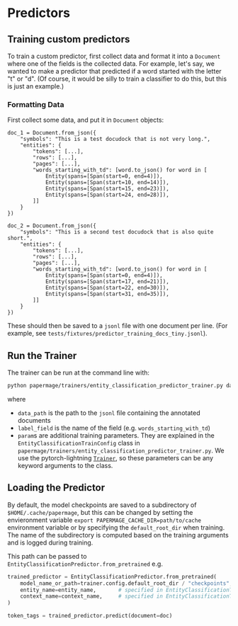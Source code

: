 # Predictors

## Training custom predictors
To train a custom predictor, first collect data and format it into a `Document` where one of the fields is the collected data.
For example, let's say, we wanted to make a predictor that predicted if a word started with the letter "t" or "d". (Of course, it would be silly to train a classifier to do this, but this is just an example.)

### Formatting Data
First collect some data, and put it in `Document` objects:

```
doc_1 = Document.from_json({
    "symbols": "This is a test docudock that is not very long.",
    "entities": {
        "tokens": [...],
        "rows": [...],
        "pages": [...],
        "words_starting_with_td": [word.to_json() for word in [
            Entity(spans=[Span(start=0, end=4)]),
            Entity(spans=[Span(start=10, end=14)]),
            Entity(spans=[Span(start=15, end=23)]),
            Entity(spans=[Span(start=24, end=28)]),
        ]]
    }
})

doc_2 = Document.from_json({
    "symbols": "This is a second test docudock that is also quite short.",
    "entities": {
        "tokens": [...],
        "rows": [...],
        "pages": [...],
        "words_starting_with_td": [word.to_json() for word in [
            Entity(spans=[Span(start=0, end=4)]),
            Entity(spans=[Span(start=17, end=21)]),
            Entity(spans=[Span(start=22, end=30)]),
            Entity(spans=[Span(start=31, end=35)]),
        ]]
    }
})
```

These should then be saved to a `jsonl` file with one document per line. (For example, see `tests/fixtures/predictor_training_docs_tiny.jsonl`).

## Run the Trainer
The trainer can be run at the command line with:
```bash
python papermage/trainers/entity_classification_predictor_trainer.py data_path={path/to/data} label_field={field with the label} param1=value1 ...
```
where
* `data_path` is the path to the `jsonl` file containing the annotated documents
* `label_field` is the name of the field (e.g. `words_starting_with_td`)
* `param`s are additional training parameters. They are explained in the `EntityClassificationTrainConfig` class in `papermage/trainers/entity_classification_predictor_trainer.py`. We use the pytorch-lightning [`Trainer`](https://lightning.ai/docs/pytorch/latest/api/lightning.pytorch.trainer.trainer.Trainer.html#lightning.pytorch.trainer.trainer.Trainer), so these parameters can be any keyword arguments to the class.

## Loading the Predictor
By default, the model checkpoints are saved to a subdirectory of `$HOME/.cache/papermage`, but this can be changed by setting the envieronment variable `export PAPERMAGE_CACHE_DIR=path/to/cache` environment variable or by specifying the `default_root_dir` when training.
The name of the subdirectory is computed based on the training arguments and is logged during training.

This path can be passed to `EntityClassificationPredictor.from_pretrained` e.g.

```python
trained_predictor = EntityClassificationPredictor.from_pretrained(
    model_name_or_path=trainer.config.default_root_dir / "checkpoints",  # one way of getting the path (if you have the trainer)
    entity_name=entity_name,       # specified in EntityClassificationTrainConfig. Probably "tokens".
    context_name=context_name,     # specified in EntityClassificationTrainConfig. Probably "pages".
)

token_tags = trained_predictor.predict(document=doc)
```